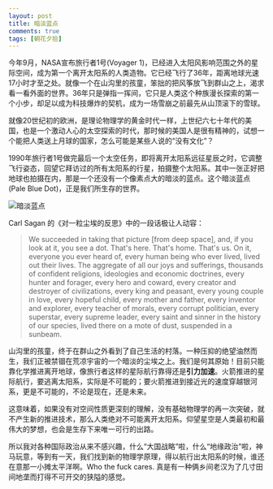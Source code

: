 ```yaml
---
layout: post
title: 暗淡蓝点
comments: true
tags: [朝花夕拾]
---
```


今年9月，NASA宣布旅行者1号(Voyager 1)，已经进入太阳风影响范围之外的星际空间，成为第一个离开太阳系的人类造物。它已经飞行了36年，距离地球光速17小时才至之处。就像一个在山沟里的孩童，笨拙的把风筝放飞到群山之上，渴求看一看外面的世界。36年只是弹指一挥间，它只是人类这个种族漫长探索的第一个小步，却足以成为科技爆炸的契机，成为一场雪崩之前最先从山顶滚下的雪球。

就像20世纪初的欧洲，是理论物理学的黄金时代一样，上世纪六七十年代的美国，也是一个激动人心的太空探索的时代，那时候的美国人是很有精神的，试想一个能把人类送上月球的国家，怎么可能是某些人说的“没有文化”？

1990年旅行者1号做完最后一个太空任务，即将离开太阳系远征星辰之时，它调整飞行姿态，回望它拜访过的所有太阳系的行星，拍摄整个太阳系。其中一张正好把地球也拍摄在内，那是一个还没有一个像素点大的暗淡的蓝点。这个暗淡蓝点 (Pale Blue Dot)，正是我们所生存的世界。

![暗淡蓝点](https://www.nasa.gov/sites/default/files/styles/side_image/public/thumbnails/image/pia00452.jpg?itok=9dhyYyTY)

Carl Sagan 的《对一粒尘埃的反思》中的一段话极让人动容：

> We succeeded in taking that picture [from deep space], and, if you look at it, you see a dot. That's here. That's home. That's us. On it, everyone you ever heard of, every human being who ever lived, lived out their lives. The aggregate of all our joys and sufferings, thousands of confident religions, ideologies and economic doctrines, every hunter and forager, every hero and coward, every creator and destroyer of civilizations, every king and peasant, every young couple in love, every hopeful child, every mother and father, every inventor and explorer, every teacher of morals, every corrupt politician, every superstar, every supreme leader, every saint and sinner in the history of our species, lived there on a mote of dust, suspended in a sunbeam.
>

山沟里的孩童，终于在群山之外看到了自己生活的村落。一种压抑的绝望油然而生，我们正被禁锢在荒凉宇宙的一个暗淡的尘埃之上。我们是何其原始！目前只能靠化学推进离开地球，像旅行者这样的星际航行靠得还是**引力加速**。火箭推进的星际航行，要逃离太阳系，实际是不可能的；要火箭推进到接近光的速度穿越银河系，更是不可能的，不论是现在，还是未来。

这意味着，如果没有对空间性质更深刻的理解，没有基础物理学的再一次突破，就不产生新的推进技术，那么人类绝对不可能离开太阳系。仰望星空是人类最初和最伟大的梦想，也会是生存下来唯一可行的出路。

所以我对各种国际政治从来不感兴趣，什么“大国战略”啦，什么“地缘政治”啦，神马玩意，等到有一天，我们找到新的物理学原理，得以航行出太阳系的时候，谁还在意那一小摊太平洋啊。Who the fuck cares. 真是有一种俩乡间老汉为了几寸田间地垄而打得不可开交的狭隘的感觉。